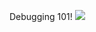 Debugging 101!
<img src="https://s3.amazonaws.com/alx-intranet.hbtn.io/uploads/medias/2019/5/af682f2cbb6d73fd4e42.jpg?X-Amz-Algorithm=AWS4-HMAC-SHA256&X-Amz-Credential=AKIARDDGGGOUSBVO6H7D%2F20220913%2Fus-east-1%2Fs3%2Faws4_request&X-Amz-Date=20220913T223634Z&X-Amz-Expires=86400&X-Amz-SignedHeaders=host&X-Amz-Signature=d1753a2f3773389abad4b2bbc070c8c7d9d8eefb1670669103dbdba65d9fee4e"/>
